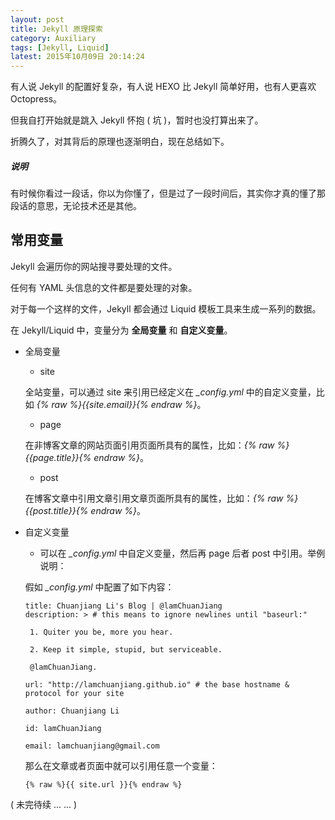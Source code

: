 ```yaml
---
layout: post
title: Jekyll 原理探索
category: Auxiliary
tags: [Jekyll, Liquid]
latest: 2015年10月09日 20:14:24
---
```


有人说 Jekyll 的配置好复杂，有人说 HEXO 比 Jekyll 简单好用，也有人更喜欢 Octopress。

但我自打开始就是跳入 Jekyll 怀抱 ( 坑 )，暂时也没打算出来了。

折腾久了，对其背后的原理也逐渐明白，现在总结如下。

##### **说明**

有时候你看过一段话，你以为你懂了，但是过了一段时间后，其实你才真的懂了那段话的意思，无论技术还是其他。

常用变量
-

Jekyll 会遍历你的网站搜寻要处理的文件。

任何有 YAML 头信息的文件都是要处理的对象。

对于每一个这样的文件，Jekyll 都会通过 Liquid 模板工具来生成一系列的数据。

在 Jekyll/Liquid 中，变量分为 **全局变量** 和 **自定义变量**。

+ 全局变量

    - site

	全站变量，可以通过 site 来引用已经定义在 *_config.yml* 中的自定义变量，比如 *{% raw %}{{site.email}}{% endraw %}*。

    - page

	在非博客文章的网站页面引用页面所具有的属性，比如：*{% raw %}{{page.title}}{% endraw %}*。

    - post

    在博客文章中引用文章引用文章页面所具有的属性，比如：*{% raw %}{{post.title}}{% endraw %}*。

* 自定义变量

	- 可以在 *_config.yml* 中自定义变量，然后再 page 后者 post 中引用。举例说明：

	假如 *_config.yml* 中配置了如下内容：

	```
	title: Chuanjiang Li's Blog | @lamChuanJiang
	description: > # this means to ignore newlines until "baseurl:"

	 1. Quiter you be, more you hear.
	 
	 2. Keep it simple, stupid, but serviceable.

	 @lamChuanJiang.

	url: "http://lamchuanjiang.github.io" # the base hostname & protocol for your site

	author: Chuanjiang Li

	id: lamChuanJiang

	email: lamchuanjiang@gmail.com
	```
	那么在文章或者页面中就可以引用任意一个变量：

	```
	{% raw %}{{ site.url }}{% endraw %}
	```

( 未完待续 ... ... )

